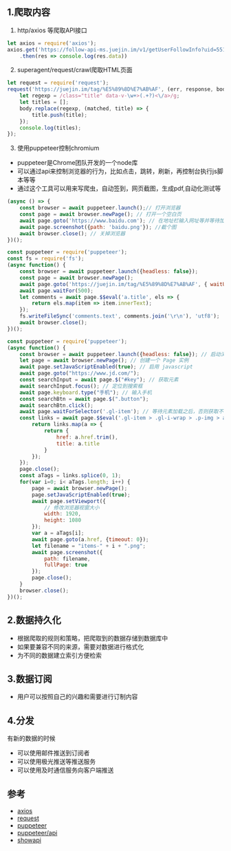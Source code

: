 ## 1.爬取内容
1. http/axios 等爬取API接口
```js
let axios = require('axios');
axios.get('https://follow-api-ms.juejin.im/v1/getUserFollowInfo?uid=551d6923e4b0cd5b623f54da&src=web')
    .then(res => console.log(res.data))
```
2. superagent/request/crawl爬取HTML页面
```js
let request = require('request');
request('https://juejin.im/tag/%E5%89%8D%E7%AB%AF', (err, response, body) => {
    let regexp = /class="title" data-v-\w+>(.+?)<\/a>/g;
    let titles = [];
    body.replace(regexp, (matched, title) => {
        title.push(title);
    });
    console.log(titles);
});
```
3. 使用puppeteer控制chromium
- puppeteer是Chrome团队开发的一个node库
- 可以通过api来控制浏览器的行为，比如点击，跳转，刷新，再控制台执行js脚本等等
- 通过这个工具可以用来写爬虫，自动签到，网页截图，生成pdf,自动化测试等
```js
(async () => {
    const browser = await puppeteer.launch();// 打开浏览器
    const page = await browser.newPage(); // 打开一个空白页
    await page.goto('https://www.baidu.com'); // 在地址栏输入网址等并等待加载
    await page.screenshot({path: 'baidu.png'}); //截个图
    await browser.close(); // 关掉浏览器
})();
```
```js
const puppeteer = require('puppeteer');
const fs = require('fs');
(async function() {
    const browser = await puppeteer.launch({headless: false});
    const page = await browser.newPage();
    await page.goto('https://juejin.im/tag/%E5%89%8D%E7%AB%AF', { waitUntil: 'networkidle2' });
    await page.waitFor(500);
    let comments = await page.$$eval('a.title', els => {
        return els.map(item => item.innerText);
    });
    fs.writeFileSync('comments.text', comments.join('\r\n'), 'utf8');
    await browser.close();
})();
```
```js
const puppeteer = require('puppeteer');
(async function() {
    const browser = await puppeteer.launch({headless: false}); // 启动浏览器
    let page = await browser.newPage(); // 创建一个 Page 实例
    await page.setJavaScriptEnabled(true); // 启用 javascript
    await page.goto("https://www.jd.com/");
    const searchInput = await page.$("#key"); // 获取元素
    await searchInput.focus(); // 定位到搜索框
    await page.keyboard.type("手机"); // 输入手机
    const searchBtn = await page.$(".button");
    await searchBtn.click();
    await page.waitForSelector('.gl-item'); // 等待元素加载之后，否则获取不了异步加载的元素
    const links = await page.$$eval('.gl-item > .gl-i-wrap > .p-img > a', links => {
        return links.map(a => {
            return {
                href: a.href.trim(),
                title: a.title
            }
        });
    });
    page.close();
    const aTags = links.splice(0, 1);
    for(var i=0; i< aTags.length; i++) {
        page = await browser.newPage();
        page.setJavaScriptEnabled(true);
        await page.setViewport({
            // 修改浏览器视窗大小
            width: 1920,
            height: 1080
        });
        var a = aTags[i];
        await page.goto(a.href, {timeout: 0});
        let filename = "items-" + i + ".png";
        await page.screenshot({
            path: filename,
            fullPage: true
        });
        page.close();
    }
    browser.close();
})();
```
## 2.数据持久化
- 根据爬取的规则和策略，把爬取到的数据存储到数据库中
- 如果要兼容不同的来源，需要对数据进行格式化
- 为不同的数据建立索引方便检索
## 3.数据订阅
- 用户可以按照自己的兴趣和需要进行订制内容
## 4.分发
有新的数据的时候
- 可以使用邮件推送到订阅者
- 可以使用极光推送等推送服务
- 可以使用及时通信服务向客户端推送
## 参考
- [axios](https://www.npmjs.com/package/axios)
- [request](https://www.npmjs.com/package/request)
- [puppeteer](https://github.com/GoogleChrome/puppeteer)
- [puppeteer/api](https://github.com/GoogleChrome/puppeteer/blob/v1.7.0/docs/api.md)
- [showapi](https://www.showapi.com/api/view/184/4)